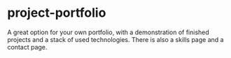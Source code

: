 # project-portfolio

A great option for your own portfolio, with a demonstration of finished projects and a stack of used technologies.
There is also a skills page and a contact page.
